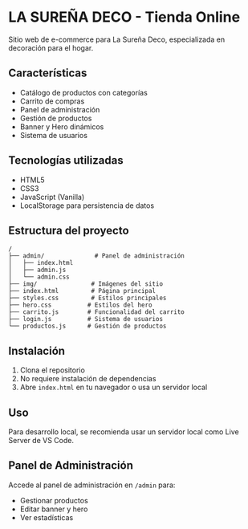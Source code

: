 # LA SUREÑA DECO - Tienda Online

Sitio web de e-commerce para La Sureña Deco, especializada en decoración para el hogar.

## Características

- Catálogo de productos con categorías
- Carrito de compras
- Panel de administración
- Gestión de productos
- Banner y Hero dinámicos
- Sistema de usuarios

## Tecnologías utilizadas

- HTML5
- CSS3
- JavaScript (Vanilla)
- LocalStorage para persistencia de datos

## Estructura del proyecto

```
/
├── admin/              # Panel de administración
│   ├── index.html
│   ├── admin.js
│   └── admin.css
├── img/               # Imágenes del sitio
├── index.html         # Página principal
├── styles.css         # Estilos principales
├── hero.css          # Estilos del hero
├── carrito.js        # Funcionalidad del carrito
├── login.js          # Sistema de usuarios
└── productos.js      # Gestión de productos
```

## Instalación

1. Clona el repositorio
2. No requiere instalación de dependencias
3. Abre `index.html` en tu navegador o usa un servidor local

## Uso

Para desarrollo local, se recomienda usar un servidor local como Live Server de VS Code.

## Panel de Administración

Accede al panel de administración en `/admin` para:
- Gestionar productos
- Editar banner y hero
- Ver estadísticas 